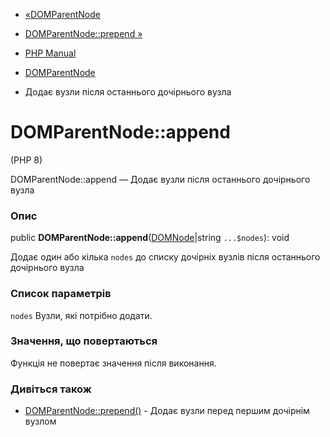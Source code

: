 - [«DOMParentNode](class.domparentnode.md)
- [DOMParentNode::prepend »](domparentnode.prepend.md)

- [PHP Manual](index.md)
- [DOMParentNode](class.domparentnode.md)
- Додає вузли після останнього дочірнього вузла

# DOMParentNode::append

(PHP 8)

DOMParentNode::append — Додає вузли після останнього дочірнього вузла

### Опис

public **DOMParentNode::append**([DOMNode](class.domnode.md)\|string
`...$nodes`): void

Додає один або кілька `nodes` до списку дочірніх вузлів після
останнього дочірнього вузла

### Список параметрів

`nodes`
Вузли, які потрібно додати.

### Значення, що повертаються

Функція не повертає значення після виконання.

### Дивіться також

- [DOMParentNode::prepend()](domparentnode.prepend.md) - Додає
вузли перед першим дочірнім вузлом
